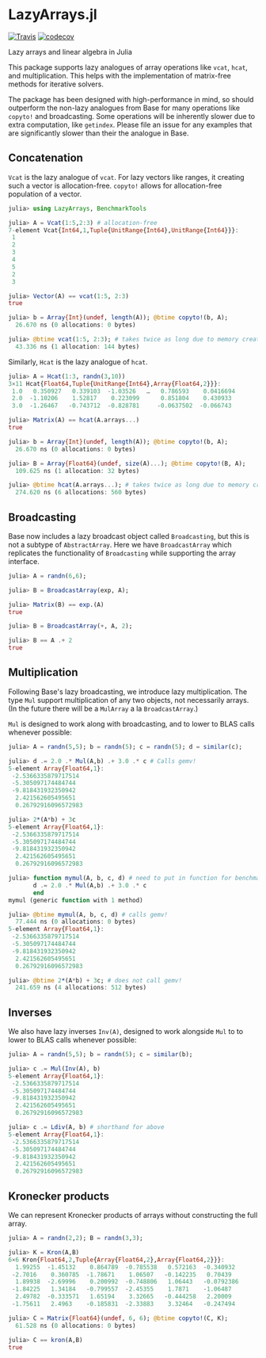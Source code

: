 # LazyArrays.jl

[![Travis](https://travis-ci.org/JuliaArrays/LazyArrays.jl.svg?branch=master)](https://travis-ci.org/JuliaArrays/LazyArrays.jl)
[![codecov](https://codecov.io/gh/JuliaArrays/LazyArrays.jl/branch/master/graph/badge.svg)](https://codecov.io/gh/JuliaArrays/LazyArrays.jl)

Lazy arrays and linear algebra in Julia

This package supports lazy analogues of array operations like `vcat`, `hcat`,
and multiplication. This helps with the implementation of matrix-free methods
for iterative solvers.

The package has been designed with high-performance in mind, so should outperform
the non-lazy analogues from Base for many operations like `copyto!` and broadcasting.
Some operations will be inherently slower due to extra computation, like `getindex`.
Please file an issue for any examples that are significantly slower than their
the analogue in Base.

## Concatenation

`Vcat` is the lazy analogue of `vcat`. For lazy vectors like ranges, it
creating such a vector is allocation-free. `copyto!` allows for allocation-free
population of a vector.
```julia
julia> using LazyArrays, BenchmarkTools

julia> A = Vcat(1:5,2:3) # allocation-free
7-element Vcat{Int64,1,Tuple{UnitRange{Int64},UnitRange{Int64}}}:
 1
 2
 3
 4
 5
 2
 3

julia> Vector(A) == vcat(1:5, 2:3)
true

julia> b = Array{Int}(undef, length(A)); @btime copyto!(b, A);
  26.670 ns (0 allocations: 0 bytes)

julia> @btime vcat(1:5, 2:3); # takes twice as long due to memory creation
  43.336 ns (1 allocation: 144 bytes)
```
Similarly, `Hcat` is the lazy analogue of `hcat`.
```julia
julia> A = Hcat(1:3, randn(3,10))
3×11 Hcat{Float64,Tuple{UnitRange{Int64},Array{Float64,2}}}:
 1.0   0.350927   0.339103  -1.03526   …   0.786593    0.0416694
 2.0  -1.10206    1.52817    0.223099      0.851804    0.430933
 3.0  -1.26467   -0.743712  -0.828781     -0.0637502  -0.066743

julia> Matrix(A) == hcat(A.arrays...)
true

julia> b = Array{Int}(undef, length(A)); @btime copyto!(b, A);
  26.670 ns (0 allocations: 0 bytes)

julia> B = Array{Float64}(undef, size(A)...); @btime copyto!(B, A);
  109.625 ns (1 allocation: 32 bytes)

julia> @btime hcat(A.arrays...); # takes twice as long due to memory creation
  274.620 ns (6 allocations: 560 bytes)
```

## Broadcasting

Base now includes a lazy broadcast object called `Broadcasting`, but this is
not a subtype of `AbstractArray`. Here we have `BroadcastArray` which replicates
the functionality of `Broadcasting` while supporting the array interface.
```julia
julia> A = randn(6,6);

julia> B = BroadcastArray(exp, A);

julia> Matrix(B) == exp.(A)
true

julia> B = BroadcastArray(+, A, 2);

julia> B == A .+ 2
true
```

## Multiplication

Following Base's lazy broadcasting, we introduce lazy multiplication. The type
`Mul` support multiplication of any two objects, not necessarily arrays.
(In the future there will be a `MulArray` a la `BroadcastArray`.)

`Mul` is designed to work along with broadcasting, and to lower to BLAS calls
whenever possible:
```julia
julia> A = randn(5,5); b = randn(5); c = randn(5); d = similar(c);

julia> d .= 2.0 .* Mul(A,b) .+ 3.0 .* c # Calls gemv!
5-element Array{Float64,1}:
 -2.5366335879717514
 -5.305097174484744  
 -9.818431932350942  
  2.421562605495651  
  0.26792916096572983

julia> 2*(A*b) + 3c
5-element Array{Float64,1}:
 -2.5366335879717514
 -5.305097174484744  
 -9.818431932350942  
  2.421562605495651  
  0.26792916096572983

julia> function mymul(A, b, c, d) # need to put in function for benchmarking
       d .= 2.0 .* Mul(A,b) .+ 3.0 .* c
       end
mymul (generic function with 1 method)

julia> @btime mymul(A, b, c, d) # calls gemv!
  77.444 ns (0 allocations: 0 bytes)
5-element Array{Float64,1}:
 -2.5366335879717514
 -5.305097174484744  
 -9.818431932350942  
  2.421562605495651  
  0.26792916096572983

julia> @btime 2*(A*b) + 3c; # does not call gemv!
  241.659 ns (4 allocations: 512 bytes)
```

## Inverses

We also have lazy inverses `Inv(A)`, designed to work alongside `Mul` to
 to lower to BLAS calls whenever possible:
```julia
julia> A = randn(5,5); b = randn(5); c = similar(b);

julia> c .= Mul(Inv(A), b)
5-element Array{Float64,1}:
 -2.5366335879717514
 -5.305097174484744  
 -9.818431932350942  
  2.421562605495651  
  0.26792916096572983

julia> c .= Ldiv(A, b) # shorthand for above
5-element Array{Float64,1}:
 -2.5366335879717514
 -5.305097174484744  
 -9.818431932350942  
  2.421562605495651  
  0.26792916096572983
```

## Kronecker products

We can represent Kronecker products of arrays without constructing the full
array.

```julia
julia> A = randn(2,2); B = randn(3,3);

julia> K = Kron(A,B)
6×6 Kron{Float64,2,Tuple{Array{Float64,2},Array{Float64,2}}}:
  1.99255  -1.45132    0.864789  -0.785538   0.572163  -0.340932
 -2.7016    0.360785  -1.78671    1.06507   -0.142235   0.70439
  1.89938  -2.69996    0.200992  -0.748806   1.06443   -0.0792386
 -1.84225   1.34184   -0.799557  -2.45355    1.7871    -1.06487
  2.49782  -0.333571   1.65194    3.32665   -0.444258   2.20009
 -1.75611   2.4963    -0.185831  -2.33883    3.32464   -0.247494

julia> C = Matrix{Float64}(undef, 6, 6); @btime copyto!(C, K);
  61.528 ns (0 allocations: 0 bytes)

julia> C == kron(A,B)
true
```

